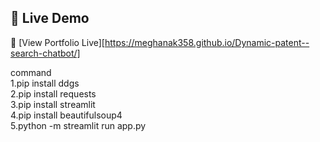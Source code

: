 

## 🚀 Live Demo

🔗 [View Portfolio Live][https://meghanak358.github.io/Dynamic-patent--search-chatbot/]



command<br>
1.pip install ddgs
<br>
2.pip install requests
<br>
3.pip install streamlit
<br>
4.pip install beautifulsoup4
<br>
5.python -m streamlit run app.py
